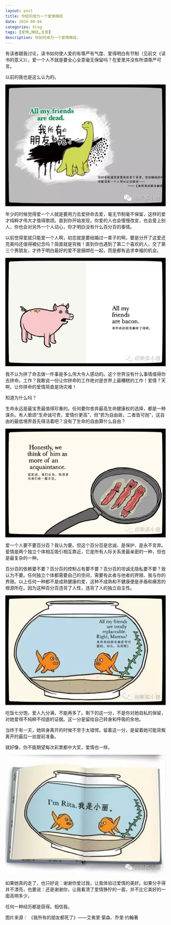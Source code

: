 ```yaml
---
layout: post
title: 你如何成为一个爱情赌徒
date: 2016-08-04
categories: blog
tags: [爱情,赌徒,全部]
description: 你如何成为一个爱情赌徒。
---
```


有读者跟我讨论，读书如何使人爱的有尊严有气度、爱得明白有节制（见前文《读书的意义》），爱一个人不就是要全心全意毫无保留吗？在爱里并没有所谓尊严可言。

以前的我也是这么认为的。

<center>
    <p><img src="/img/朋友.jpg" align="center"></p>
</center>

年少的时候觉得爱一个人就是要用力去爱拼命去爱，毫无节制毫不保留，这样的爱才纯粹才伟大才值得歌颂。直到你开始发现，你爱的人也会慢慢改变，也会爱上别人，你也会对另外一个人动心，你才明白没有什么百分百的事情。
  
以前觉得爱就只能爱一个人啊，初恋就是要结婚过一辈子的啊，要是分开了这爱还完美吗还值得被纪念吗？简直就是背叛！直到你也遇到了第二个喜欢的人，交了第三个男朋友，才终于明白最好的爱不是捆绑在一起，而是都有追求幸福的机会。

<center>
    <p><img src="/img/朋友2.jpg" align="center"></p>
</center>

我不认为拼了命去做一件事是多么伟大令人感动的。这个世界没有什么事情值得你去拼命。工作？我敢说一份让你拼命的工作绝对是世界上最糟糕的工作！爱情？天啊，让你拼命的爱情简直是场灾难！

知道为什么吗？

生命永远是最宝贵最值得珍重的。任何要你舍弃最高生命健康权的选择，都是一种谋杀。有人歌颂“生命诚可贵，爱情价更高”，但“若为自由故，二者皆可抛”，这自由的最低境界首先得活着吧？没有了生命的自由算什么自由？

<center>
    <p><img src="/img/朋友3.jpg" align="center"></p>
</center>

爱一个人要不要百分百？我认为要。但这个百分百是忠诚、是保护、是永不言弃。爱情是两个独立个体相互吸引相互靠近，它是所有人际关系里最亲密的一种，但也是最复杂的一种。

百分百的依赖要不要？百分百的控制占有要不要？百分百的坦诚无隐私要不要？我认为不要。任何独立个体都需要自己的空间，需要有此者与他者的界限、我与你的界限。以上任何一种都不是成熟健康的爱，这种不成熟和不健康便是矛盾和痛苦的根源所在。因为这种百分百违背了人性，违背了人的独立自主性。

<center>
    <p><img src="/img/朋友4.jpg" align="center"></p>
</center>

吃饭七分饱，爱人九分满，不能再多了。剩下的这一分，不是你对她自私的保留，对她爱得不纯粹不彻底的证据。这一分是留给自己转身和呼吸的余地。

当终于有一天，她转身离开的时候不至于太错愕。留着这一分，是留着她可能背叛离开的最后一丝提前准备。

就好像，你不能期望每次彩票都中大奖，爱情也一样。

<center>
    <p><img src="/img/朋友5.jpg" align="center"></p>
</center>

如果她真的走了，也只好说：谢谢你爱过我，让我体验过爱情的美好。如果分手得并不漂亮，也要说：还是谢谢你，让我看清了爱情狰狞的一面，并不比它美好的一面高明多少。

任何一种经历都是获得。相信我。


图片来源：
《我所有的朋友都死了》——艾弗里·蒙森、乔里·约翰著

